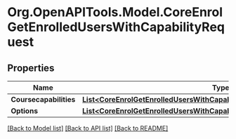 # Org.OpenAPITools.Model.CoreEnrolGetEnrolledUsersWithCapabilityRequest

## Properties

Name | Type | Description | Notes
------------ | ------------- | ------------- | -------------
**Coursecapabilities** | [**List&lt;CoreEnrolGetEnrolledUsersWithCapabilityRequestCoursecapabilitiesInner&gt;**](CoreEnrolGetEnrolledUsersWithCapabilityRequestCoursecapabilitiesInner.md) |  | 
**Options** | [**List&lt;CoreEnrolGetEnrolledUsersWithCapabilityRequestOptionsInner&gt;**](CoreEnrolGetEnrolledUsersWithCapabilityRequestOptionsInner.md) |  | [optional] 

[[Back to Model list]](../README.md#documentation-for-models) [[Back to API list]](../README.md#documentation-for-api-endpoints) [[Back to README]](../README.md)

